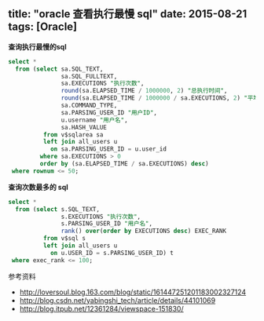 title: "oracle 查看执行最慢 sql"
date: 2015-08-21
tags: [Oracle]
---

**查询执行最慢的sql**

```sql
select *
  from (select sa.SQL_TEXT,
               sa.SQL_FULLTEXT,
               sa.EXECUTIONS "执行次数",
               round(sa.ELAPSED_TIME / 1000000, 2) "总执行时间",
               round(sa.ELAPSED_TIME / 1000000 / sa.EXECUTIONS, 2) "平均执行时间",
               sa.COMMAND_TYPE,
               sa.PARSING_USER_ID "用户ID",
               u.username "用户名",
               sa.HASH_VALUE
          from v$sqlarea sa
          left join all_users u
            on sa.PARSING_USER_ID = u.user_id
         where sa.EXECUTIONS > 0
         order by (sa.ELAPSED_TIME / sa.EXECUTIONS) desc)
 where rownum <= 50;
```

<!--more-->

**查询次数最多的 sql**

```sql
select *
  from (select s.SQL_TEXT,
               s.EXECUTIONS "执行次数",
               s.PARSING_USER_ID "用户名",
               rank() over(order by EXECUTIONS desc) EXEC_RANK
          from v$sql s
          left join all_users u
            on u.USER_ID = s.PARSING_USER_ID) t
 where exec_rank <= 100;
```

参考资料

- http://loversoul.blog.163.com/blog/static/161447251201183002327124
- http://blog.csdn.net/yabingshi_tech/article/details/44101069
- http://blog.itpub.net/12361284/viewspace-151830/

